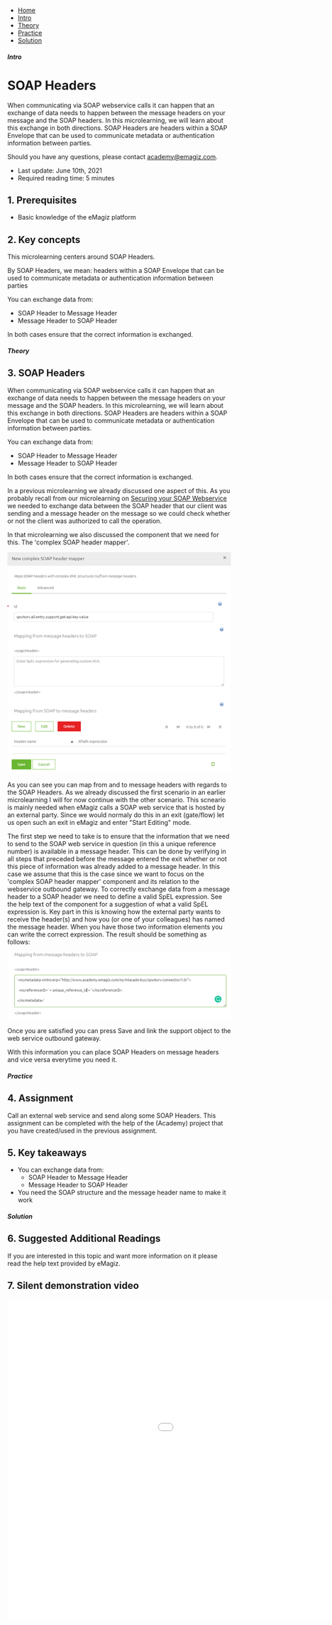 <div class="ez-academy">
    <div class="ez-academy__body">
        <main class="micro-learning">
        <ul class="doc-nav">
            <li class="doc-nav__item"><a href="../../docs/microlearning/novice-soap-webservice-connectivity-index" class="doc-nav__link">Home</a></li>
            <li class="doc-nav__item"><a href="#intro" class="doc-nav__link">Intro</a></li>
            <li class="doc-nav__item"><a href="#theory" class="doc-nav__link">Theory</a></li>
            <li class="doc-nav__item"><a href="#practice" class="doc-nav__link">Practice</a></li>
            <li class="doc-nav__item"><a href="#solution" class="doc-nav__link">Solution</a></li>
        </ul>

<div class="doc">

##### Intro

# SOAP Headers
 
When communicating via SOAP webservice calls it can happen that an exchange of data needs to happen between the message headers on your message and the SOAP headers. In this microlearning, we will learn about this exchange in both directions. SOAP Headers are headers within a SOAP Envelope that can be used to communicate metadata or authentication information between parties.

Should you have any questions, please contact academy@emagiz.com.

- Last update: June 10th, 2021
- Required reading time: 5 minutes

## 1. Prerequisites
- Basic knowledge of the eMagiz platform

## 2. Key concepts
This microlearning centers around SOAP Headers.

By SOAP Headers, we mean: headers within a SOAP Envelope that can be used to communicate metadata or authentication information between parties

You can exchange data from:
- SOAP Header to Message Header
- Message Header to SOAP Header

In both cases ensure that the correct information is exchanged.

##### Theory
  
## 3. SOAP Headers

When communicating via SOAP webservice calls it can happen that an exchange of data needs to happen between the message headers on your message and the SOAP headers. In this microlearning, we will learn about this exchange in both directions. SOAP Headers are headers within a SOAP Envelope that can be used to communicate metadata or authentication information between parties.

You can exchange data from:
- SOAP Header to Message Header
- Message Header to SOAP Header

In both cases ensure that the correct information is exchanged.

In a previous microlearning we already discussed one aspect of this. As you probably recall from our microlearning on [Securing your SOAP Webservice](novice-soap-webservice-connectivity-securing-your-soap-webservice.md) we needed to exchange data between the SOAP header that our client was sending and a message header on the message so we could check whether or not the client was authorized to call the operation.

In that microlearning we also discussed the component that we need for this. The 'complex SOAP header mapper'.

<p align="center"><img src="../../img/microlearning/novice-soap-webservice-connectivity-soap-headers--complex-soap-header-mapper.png"></p>

As you can see you can map from and to message headers with regards to the SOAP Headers. As we already discussed the first scenario in an earlier microlearning I will for now continue with the other scenario. This scneario is mainly needed when eMagiz calls a SOAP web service that is hosted by an external party. Since we would normaly do this in an exit (gate/flow) let us open such an exit in eMagiz and enter "Start Editing" mode.

The first step we need to take is to ensure that the information that we need to send to the SOAP web service in question (in this a unique reference number) is available in a message header. This can be done by verifying in all steps that preceded before the message entered the exit whether or not this piece of information was already added to a message header. In this case we assume that this is the case since we want to focus on the 'complex SOAP header mapper' component and its relation to the webservice outbound gateway. To correctly exchange data from a message header to a SOAP header we need to define a valid SpEL expression. See the help text of the component for a suggestion of what a valid SpEL expression is. Key part in this is knowing how the external party wants to receive the header(s) and how you (or one of your colleagues) has named the message header. When you have those two information elements you can write the correct expression. The result should be something as follows:

<p align="center"><img src="../../img/microlearning/novice-soap-webservice-connectivity-soap-headers--mapping-from-message-header.png"></p>

Once you are satisfied you can press Save and link the support object to the web service outbound gateway.

With this information you can place SOAP Headers on message headers and vice versa everytime you need it.

##### Practice

## 4. Assignment

Call an external web service and send along some SOAP Headers.
This assignment can be completed with the help of the (Academy) project that you have created/used in the previous assignment.

## 5. Key takeaways

- You can exchange data from:
    - SOAP Header to Message Header
    - Message Header to SOAP Header
- You need the SOAP structure and the message header name to make it work

##### Solution

## 6. Suggested Additional Readings

If you are interested in this topic and want more information on it please read the help text provided by eMagiz.

## 7. Silent demonstration video

<iframe width="1280" height="720" src="../../vid/microlearning/novice-soap-webservice-connectivity-soap-headers.mp4" frameborder="0" allow="accelerometer; autoplay; clipboard-write; encrypted-media; gyroscope; picture-in-picture" allowfullscreen></iframe>

</div>
</main>
</div>
</div>